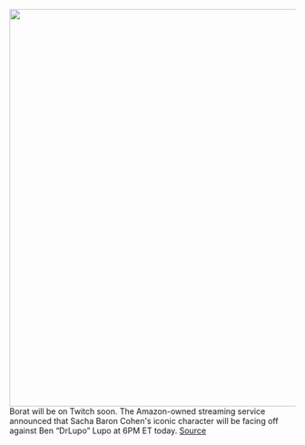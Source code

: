 <img src='https://cdn.vox-cdn.com/thumbor/p6uJQz5bQGtn3qEARdNvwBWf8_I=/0x0:2829x1852/1200x800/filters:focal(1217x714:1669x1166)/cdn.vox-cdn.com/uploads/chorus_image/image/67661295/833902354.jpg.0.jpg' width='700px' /><br/>
Borat will be on Twitch soon. The Amazon-owned streaming service announced that Sacha Baron Cohen's iconic character will be facing off against Ben “DrLupo” Lupo at 6PM ET today.
<a href='https://www.theverge.com/2020/10/20/21525187/twitch-borat-drlupo-stream-together'> Source <a/>